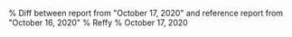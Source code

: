 % Diff between report from "October 17, 2020" and reference report from "October 16, 2020"
% Reffy
% October 17, 2020

